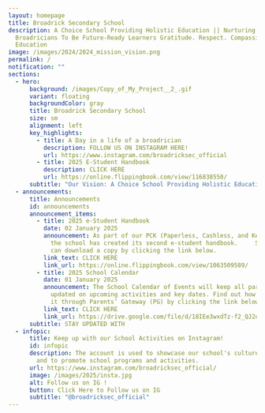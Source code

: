 ```yaml
---
layout: homepage
title: Broadrick Secondary School
description: A Choice School Providing Holistic Education || Nurturing
  Broadricians To Be Future-Ready Learners Gratitude. Respect. Compassion (GRC)
  Education
image: /images/2024/2024_mission_vision.png
permalink: /
notification: ""
sections:
  - hero:
      background: /images/Copy_of_My_Project__2_.gif
      variant: floating
      backgroundColor: gray
      title: Broadrick Secondary School
      size: sm
      alignment: left
      key_highlights:
        - title: A Day in a life of a broadrician
          description: FOLLOW US ON INSTAGRAM HERE!
          url: https://www.instagram.com/broadricksec_official
        - title: 2025 E-Student Handbook
          description: CLICK HERE
          url: https://online.flippingbook.com/view/116838550/
      subtitle: "Our Vision: A Choice School Providing Holistic Education"
  - announcements:
      title: Announcements
      id: announcements
      announcement_items:
        - title: 2025 e-Student Handbook
          date: 02 January 2025
          announcement: As part of our PCK (Paperless, Cashless, and Keyless) philosophy,
            the school has created its second e-student handbook.     Students
            can download a copy by clicking the link below.
          link_text: CLICK HERE
          link_url: https://online.flippingbook.com/view/1063509589/
        - title: 2025 School Calendar
          date: 01 January 2025
          announcement: The School Calendar of Events will keep all parents and guardians
            updated on upcoming activities and key dates. Find out how to access
            it through Parents’ Gateway (PG) by clicking the link below.
          link_text: CLICK HERE
          link_url: https://drive.google.com/file/d/18IEe3wxdTz-f2_QJ2quC7YLZLHqLf1lZ/view?usp=drive_link
      subtitle: STAY UPDATED WITH
  - infopic:
      title: Keep up with our School Activities on Instagram!
      id: infopic
      description: The account is used to showcase our school's culture and values,
        and to promote school programs and activities.
      url: https://www.instagram.com/broadricksec_official/
      image: /images/2025/insta.jpg
      alt: Follow us on IG !
      button: Click Here to Follow us on IG
      subtitle: "@broadricksec_official"
---
```

